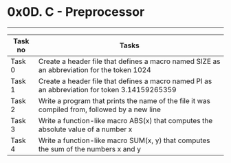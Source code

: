 # 0x0D. C - Preprocessor
---
|Task no|Tasks	|
|-------|-------|
|Task 0 |Create a header file that defines a macro named SIZE as an abbreviation for the token 1024|
|Task 1 |Create a header file that defines a macro named PI as an abbreviation for token 3.14159265359|
|Task 2 |Write a program that prints the name of the file it was compiled from, followed by a new line|
|Task 3 |Write a function-like macro ABS(x) that computes the absolute value of a number x|
|Task 4 |Write a function-like macro SUM(x, y) that computes the sum of the numbers x and y|

